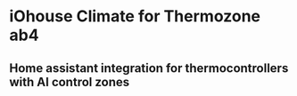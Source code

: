 # iOhouse Climate for Thermozone ab4

## Home assistant integration for thermocontrollers with AI control zones
